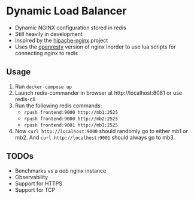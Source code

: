 # Dynamic Load Balancer

- Dynamic NGINX configuration stored in redis
- Still heavily in development
- Inspired by the [hipache-nginx](https://github.com/samalba/hipache-nginx) project
- Uses the [openresty](https://openresty.org/en/) version of nginx inorder to use lua scripts for connecting nginx to redis


## Usage

1. Run `docker-compose up`
2. Launch redis-commander in browser at http://localhost:8081 or use redis-cli
3. Run the following redis commands:
    - `rpush frontend:9000 http://mb1:2525`
    - `rpush frontend:9000 http://mb2:2525`
    - `rpush frontend:9001 http://mb1:2525`
4. Now `curl http://localhost:9000` should randomly go to either mb1 or mb2. And `curl http://localhost:9001` should always go to mb3.

## TODOs

- Benchmarks vs a oob nginx instance
- Observability
- Support for HTTPS
- Support for TCP